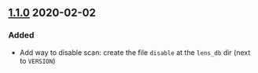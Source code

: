 ## [1.1.0] 2020-02-02
### Added
* Add way to disable scan: create the file `disable` at the `lens_db` dir (next to `VERSION`)

[1.1.0]: https://github.com/sralloza/lens-db/compare/v1.0.0...v1.1.0
